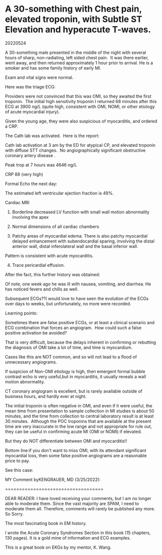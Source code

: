 



# A 30-something with Chest pain, elevated troponin, with Subtle ST Elevation and hyperacute T-waves.
20220524  


A 30-something male presented in the middle of the night with several hours of sharp, non-radiating, left sided chest pain.  It was there earlier, went away, and then returned approximately 1 hour prior to arrival. He is a smoker and has some family history of early MI.

Exam and vital signs were normal.

Here was the triage ECG:



Providers were not convinced that this was OMI, so they awaited the first troponin.  The initial high sensitivity troponin I returned 68 minutes after this ECG at 3900 ng/L (quite high, consistent with OMI, NOMI, or other etiology of acute myocardial injury).

Given the young age, they were also suspicious of myocarditis, and ordered a CRP.

The Cath lab was activated.  Here is the report:

Cath lab activation at 3 am by the ED for atypical CP, and elevated troponin with diffuse STT changes.  No angiographically significant obstructive coronary artery disease .

Peak trop at 7 hours was 4646 ng/L

CRP 88 (very high)



Formal Echo the next day:

The estimated left ventricular ejection fraction is 49%.



Cardiac MRI

1) Borderline decreased LV function with small wall motion abnormality involving the apex

2) Normal dimensions of all cardiac chambers

3) Patchy areas of myocardial edema. There is also patchy myocardial delayed enhancement with subendocardial sparing, involving the distal anterior wall, distal inferolateral wall and the basal inferior wall.

Pattern is consistent with acute myocarditis.

4) Trace pericardial effusion.

After the fact, this further history was obtained:

Of note, one week ago he was ill with nausea, vomiting, and diarrhea. He has noticed fevers and chills as well.

Subsequent ECGs??I would love to have seen the evolution of the ECGs over days to weeks, but unfortunately, no more were recorded.

Learning points:

Sometimes there are false positive ECGs, or at least a clinical scenario and ECG combination that forces an angiogram.  How could such a false positive activation be avoided?

That is very difficult, because the delays inherent in confirming or rebutting the diagnosis of OMI take a lot of time, and time is myocardium.

Cases like this are NOT common, and so will not lead to a flood of unnecessary angiograms.

If suspicion of Non-OMI etiology is high, then emergent formal bubble contrast echo is very useful,but in myocarditis, it usually reveals a wall motion abnormality.

CT coronary angiogram is excellent, but is rarely available outside of business hours, and hardly ever at night.

The initial troponin is often negative in OMI, and even if it were useful, the mean time from presentation to sample collection in MI studies is about 50 minutes, and the time from collection to central laboratory result is at least 30 minutes.  Although the POC troponins that are available at the present time are very inaccurate in the low range and not appropriate for rule out, they can be useful in confirming acute MI (OMI or NOMI) if elevated.

But they do NOT differentiate between OMI and myocarditis!!

Bottom line:if you don't want to miss OMI, with its attendant significant myocardial loss, then some false positive angiograms are a reasonable price to pay.

See this case:

MY Comment byKENGRAUER, MD (3/25/2022):

===================================



DEAR READER: I have loved receiving your comments, but I am no longer able to moderate them.  Since the vast majority are SPAM, I need to moderate them all.  Therefore, comments will rarely be published any more.  So Sorry.

The most fascinating book in EM history.

I wrote the Acute Coronary Syndromes Section in this book (15 chapters, 130 pages).  It is a gold mine of information and ECG examples.

This is a great book on EKGs by my mentor, K. Wang.  
  
  
  
  
  
  
  
  
  
  
  
  
  
  
  
  
  
  
  
  
  
  
  
  
  
  
  
  
  
  
  
  
  
  
  
  
  
  
  
  
  
  
  
  



[0]: https://blogger.googleusercontent.com/img/b/R29vZ2xl/AVvXsEj1c7Dpd_8PrRjxbTCg5Wl_8nqpwpF9ki9OKwqgQdW1y93fXBW6fHJJKiTgR9BeEST7-jfB7fF0ADGgBamtP5iIRuOVSl4xXoPJtWVjrWM-vKsvXSKZZhySBxd3b8ApBuh876QiCo9SFaHOVjRg2rj5h-z6AcNgIJqFdV2hE0TXaky7C_BaaJf4Q9nr/s1208/NEW%20Title-Descript-SSmith-13%20-%202400-long%20(5-3.1-2022)-USE.png
[1]: https://blogger.googleusercontent.com/img/b/R29vZ2xl/AVvXsEhdspKF88sk1p1xXN9aGGSkqQKMTnzKuo4anOTaB43RzDgEhVugOi890SsAKI06cwRJphMRwxNWEChsCgLYISALFDrMUoz0yuRTnTSlv9zYy2c-usGSUYmgcgRkwKHBPDxD1IKTzHq9cIQ07mEr7JZg9Vxzrh4tEEMYUyJfiKFaIgtWPOfQ6MKoORGrPQ/w640-h218/HATW%20due%20to%20myocarditis.png
[10]: https://ir-na.amazon-adsystem.com/e/ir?t=hqmeded-20&language=en_US&l=li3&o=1&a=126003108X
[11]: //ws-na.amazon-adsystem.com/widgets/q?_encoding=UTF8&ASIN=1405159065&Format=_SL250_&ID=AsinImage&MarketPlace=US&ServiceVersion=20070822&WS=1&tag=hqmeded-20
[12]: https://ir-na.amazon-adsystem.com/e/ir?t=hqmeded-20&l=li3&o=1&a=1405159065
[13]: //ws-na.amazon-adsystem.com/widgets/q?_encoding=UTF8&ASIN=9350902095&Format=_SL250_&ID=AsinImage&MarketPlace=US&ServiceVersion=20070822&WS=1&tag=hqmeded-20
[14]: https://ir-na.amazon-adsystem.com/e/ir?t=hqmeded-20&l=li3&o=1&a=9350902095
[15]: //ws-na.amazon-adsystem.com/widgets/q?_encoding=UTF8&ASIN=0983428816&Format=_SL250_&ID=AsinImage&MarketPlace=US&ServiceVersion=20070822&WS=1&tag=hqmeded-20
[16]: https://ir-na.amazon-adsystem.com/e/ir?t=hqmeded-20&l=li3&o=1&a=0983428816
[17]: //ws-na.amazon-adsystem.com/widgets/q?_encoding=UTF8&ASIN=0727916548&Format=_SL250_&ID=AsinImage&MarketPlace=US&ServiceVersion=20070822&WS=1&tag=hqmeded-20
[18]: https://ir-na.amazon-adsystem.com/e/ir?t=hqmeded-20&l=li3&o=1&a=0727916548
[19]: //ws-na.amazon-adsystem.com/widgets/q?_encoding=UTF8&ASIN=1405157011&Format=_SL250_&ID=AsinImage&MarketPlace=US&ServiceVersion=20070822&WS=1&tag=hqmeded-20
[2]: https://blogger.googleusercontent.com/img/b/R29vZ2xl/AVvXsEi4Ajo27c6VLSdYl32AyaL-zIRnaQoqEMxKXUWJTRpGwA4PQ5dIr6fiW7styeDDn7xuaOSL-UqIwbbCO3_nkG-z-WpFvoLNruW_Q_XHKU6_c4BYvYxnDROOEmXmndl_kxvifBsKp88oFCUucxIbp9imvv5ohkd4k4wArWreoSeqCct1DK_YXLmEwZm4/w400-h16/0%20%20%20%20-RED%20LINE-%20Use%20in%20Blogs.png
[20]: https://ir-na.amazon-adsystem.com/e/ir?t=hqmeded-20&l=li3&o=1&a=1405157011
[21]: https://resources.blogblog.com/img/widgets/arrow_dropdown.gif
[22]: https://resources.blogblog.com/img/icon_feed12.png
[23]: https://resources.blogblog.com/img/widgets/subscribe-netvibes.png
[24]: https://resources.blogblog.com/img/widgets/subscribe-yahoo.png
[25]: https://resources.blogblog.com/img/icon_feed12.png
[26]: https://resources.blogblog.com/img/widgets/arrow_dropdown.gif
[27]: https://resources.blogblog.com/img/icon_feed12.png
[28]: https://resources.blogblog.com/img/widgets/arrow_dropdown.gif
[29]: https://resources.blogblog.com/img/icon_feed12.png
[3]: https://blogger.googleusercontent.com/img/b/R29vZ2xl/AVvXsEjmGYhihe0mzt24g5I5DCx_OCdDDk8HeINEAvVcVceOex_ZYRz5grMCujKVYVaokLgTAYOT9ANU2CkwuZM_VyZr887dMHOmDvZ5mk_RlIElLEltYSe895SNxBEjUeAmDIFImSKDcLCepWSmh8iUXqsHsd2F5mzwRJP_NNwu2c-GtbzgGnHosYHJb_El/w640-h610/Figure-1%20LA-LL%20Lead%20Reversal%20(3-25.1-2022)-USE.png
[30]: https://resources.blogblog.com/img/widgets/subscribe-netvibes.png
[31]: https://resources.blogblog.com/img/widgets/subscribe-yahoo.png
[32]: https://resources.blogblog.com/img/icon_feed12.png
[33]: https://resources.blogblog.com/img/widgets/arrow_dropdown.gif
[34]: https://resources.blogblog.com/img/icon_feed12.png
[35]: https://1.bp.blogspot.com/-2q4m2zYel-Q/Wx1QqpZ6viI/AAAAAAAAORA/4CQ4-J2ZBkEf0Miw2wvVi3ks4r2l6wb1gCLcBGAs/w72-h72-p-k-no-nu/1-SHARK%2BFIN%2BECG%2BOFFICIAL.jpg
[36]: http://1.bp.blogspot.com/-fxD4JprEZ9k/VJRWrHIDzqI/AAAAAAAAF0c/NFWDqRswtQ0/w72-h72-p-k-no-nu/Pattern%2B1%2BECG%2Bof%2BLM%2Binsufficiency-cropped.jpg
[37]: https://1.bp.blogspot.com/-tso1xViQeco/X3H6J5zRLSI/AAAAAAAANV4/8FLFQD4Lvdw1nQTxYT9aNGsuW5PU7FCpwCLcBGAsYHQ/w72-h72-p-k-no-nu/1.jpeg
[38]: https://1.bp.blogspot.com/-dZWZJoB9-P4/W7GDPRJY9iI/AAAAAAAAOx8/LEwvLxoW7cMqKlk839ZK3tILV9r-uWsxQCEwYBhgL/w72-h72-p-k-no-nu/ECG_1b-Paced-STEMI.jpg
[39]: https://2.bp.blogspot.com/-RpYHQfH6yCQ/VxeS1YnaRyI/AAAAAAAAKRc/7oVTMY_4CS81qWM4nz-LLMhvbjm8OMvfQCLcB/w72-h72-p-k-no-nu/Very%2Bsubtle%2Banterior%2Bhyperacute%2BT%2Bwaves-cropped.jpg
[4]: http://img1.blogblog.com/img/icon18_email.gif
[40]: https://4.bp.blogspot.com/-PwimPBwTQ4w/WoA_4jLRtVI/AAAAAAAAA54/rgkn2eLmx3gxPkWYAXpFjuBSXFXSb7eRwCLcBGAs/w72-h72-p-k-no-nu/Screen%2BShot%2B2018-02-11%2Bat%2B8.06.13%2BAM.png
[41]: https://1.bp.blogspot.com/-DONxGw2E7LY/X0Opk6TcrlI/AAAAAAAANJc/r8yUIbY2JdE7hTTqT6kKH0vVdciph_bVQCLcBGAsYHQ/w72-h72-p-k-no-nu/heart%2Balert%2B821%2BEKG%2B1.png
[42]: https://1.bp.blogspot.com/-7DoEp-rr6xE/Wr0NIK63PdI/AAAAAAAABB4/hztQ4I0cfZUU7qhf2MwtRfU7NBUMD8ivACLcBGAs/w72-h72-p-k-no-nu/martin%2Bluther%2Banalogy.jpg
[43]: https://2.bp.blogspot.com/-VwNLPWkHZBE/WsO02A_pMCI/AAAAAAAABDM/fPTqLR3Y6BwHqmGSscV5P1UFWWK4OzlqACLcBGAs/w72-h72-p-k-no-nu/1afterROSC.png
[44]: https://1.bp.blogspot.com/-QrlsnM2QUTc/WpVYsRrq5UI/AAAAAAAANCw/YcDE53ySwREqw2QkNoLvD21K4udDkRoKwCLcBGAs/w72-h72-p-k-no-nu/Ghali-aVR-ECG%2B1.jpg
[5]: https://resources.blogblog.com/img/icon18_edit_allbkg.gif
[6]: https://i.creativecommons.org/l/by-nc/4.0/88x31.png
[7]: //ws-na.amazon-adsystem.com/widgets/q?_encoding=UTF8&ASIN=B01LDT7CIY&Format=_SL250_&ID=AsinImage&MarketPlace=US&ServiceVersion=20070822&WS=1&tag=hqmeded-20
[8]: https://ir-na.amazon-adsystem.com/e/ir?t=hqmeded-20&l=li3&o=1&a=B01LDT7CIY
[9]: //ws-na.amazon-adsystem.com/widgets/q?_encoding=UTF8&ASIN=126003108X&Format=_SL250_&ID=AsinImage&MarketPlace=US&ServiceVersion=20070822&WS=1&tag=hqmeded-20&language=en_US
